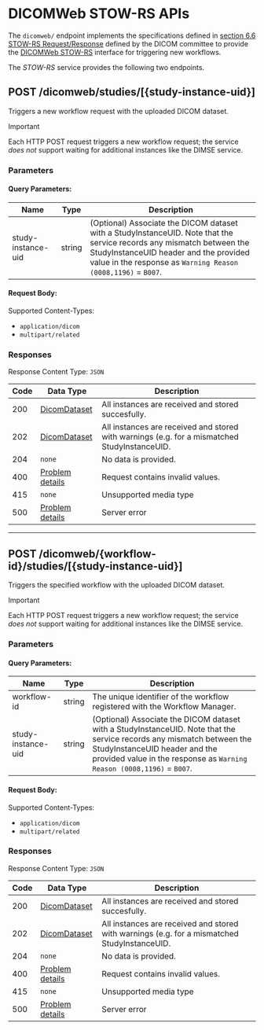 <!--
  ~ Copyright 2022 MONAI Consortium
  ~
  ~ Licensed under the Apache License, Version 2.0 (the "License");
  ~ you may not use this file except in compliance with the License.
  ~ You may obtain a copy of the License at
  ~
  ~ http://www.apache.org/licenses/LICENSE-2.0
  ~
  ~ Unless required by applicable law or agreed to in writing, software
  ~ distributed under the License is distributed on an "AS IS" BASIS,
  ~ WITHOUT WARRANTIES OR CONDITIONS OF ANY KIND, either express or implied.
  ~ See the License for the specific language governing permissions and
  ~ limitations under the License.
-->

# DICOMWeb STOW-RS APIs

The `dicomweb/` endpoint implements the specifications defined in [section 6.6 STOW-RS Request/Response](https://dicom.nema.org/dicom/2013/output/chtml/part18/sect_6.6.html#sect_6.6.1.3.2.1.1)
defined by the DICOM committee to provide the [DICOMWeb STOW-RS](https://www.dicomstandard.org/using/dicomweb/store-stow-rs)
interface for triggering new workflows. 


The *STOW-RS* service provides the following two endpoints.

## POST /dicomweb/studies/[{study-instance-uid}]

Triggers a new workflow request with the uploaded DICOM dataset.

> [!IMPORTANT]
> Each HTTP POST request triggers a new workflow request; the service *does not* support waiting
  for additional instances like the DIMSE service.

### Parameters

#### Query Parameters:

| Name               | Type   | Description                                                                                                                                                                                                                                 |
| ------------------ | ------ | ------------------------------------------------------------------------------------------------------------------------------------------------------------------------------------------------------------------------------------------- |
| study-instance-uid | string | (Optional) Associate the DICOM dataset with a StudyInstanceUID. Note that the service records any mismatch between the StudyInstanceUID header and the provided value in the response as `Warning Reason (0008,1196)` = `B007`.             |

#### Request Body: 

Supported Content-Types:

- `application/dicom`
- `multipart/related`

### Responses

Response Content Type: `JSON`

| Code | Data Type                                                                                           | Description                                                                                  |
| ---- | --------------------------------------------------------------------------------------------------- | ------------------------------------------------------------------------------------         |
| 200  | [DicomDataset](https://github.com/fo-dicom/fo-dicom/blob/development/FO-DICOM.Core/DicomDataset.cs) | All instances are received and stored succesfully.                                           |
| 202  | [DicomDataset](https://github.com/fo-dicom/fo-dicom/blob/development/FO-DICOM.Core/DicomDataset.cs) | All instances are received and stored with warnings (e.g. for a mismatched StudyInstanceUID. |
| 204  | `none`                                                                                              | No data is provided.                                                                         |
| 400  | [Problem details](https://datatracker.ietf.org/doc/html/rfc7807)                                    | Request contains invalid values.                                                             |
| 415  | `none`                                                                                              | Unsupported media type                                                                       |
| 500  | [Problem details](https://datatracker.ietf.org/doc/html/rfc7807)                                    | Server error                                                                                 |

---


## POST /dicomweb/{workflow-id}/studies/[{study-instance-uid}]

Triggers the specified workflow with the uploaded DICOM dataset.

> [!IMPORTANT]
> Each HTTP POST request triggers a new workflow request; the service *does not* support waiting for additional instances like the DIMSE service.

### Parameters

#### Query Parameters:

| Name               | Type   | Description                                                                                                                                                                                                                                 |
| ------------------ | ------ | ------------------------------------------------------------------------------------------------------------------------------------------------------------------------------------------------------------------------------------------- |
| workflow-id | string | The unique identifier of the workflow registered with the Workflow Manager. |
| study-instance-uid | string | (Optional) Associate the DICOM dataset with a StudyInstanceUID. Note that the service records any mismatch between the StudyInstanceUID header and the provided value in the response as `Warning Reason (0008,1196)` = `B007`. |

#### Request Body: 

Supported Content-Types:

- `application/dicom`
- `multipart/related`

### Responses

Response Content Type: `JSON`

| Code | Data Type                                                                                           | Description                                                                                  |
| ---- | --------------------------------------------------------------------------------------------------- | -------------------------------------------------------------------------------------------- |
| 200  | [DicomDataset](https://github.com/fo-dicom/fo-dicom/blob/development/FO-DICOM.Core/DicomDataset.cs) | All instances are received and stored succesfully.                                           |
| 202  | [DicomDataset](https://github.com/fo-dicom/fo-dicom/blob/development/FO-DICOM.Core/DicomDataset.cs) | All instances are received and stored with warnings (e.g. for a mismatched StudyInstanceUID. |
| 204  | `none`                                                                                              | No data is provided.                                                                         |
| 400  | [Problem details](https://datatracker.ietf.org/doc/html/rfc7807)                                    | Request contains invalid values.                                                             |
| 415  | `none`                                                                                              | Unsupported media type                                                                       |
| 500  | [Problem details](https://datatracker.ietf.org/doc/html/rfc7807)                                    | Server error                                                                                 |
